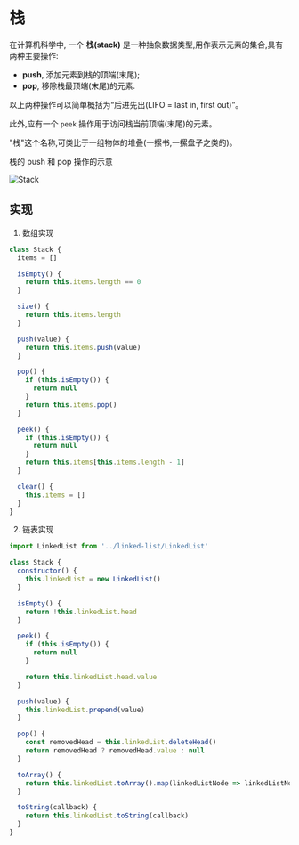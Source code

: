 # 栈

在计算机科学中, 一个 **栈(stack)** 是一种抽象数据类型,用作表示元素的集合,具有两种主要操作:

- **push**, 添加元素到栈的顶端(末尾);
- **pop**, 移除栈最顶端(末尾)的元素.

以上两种操作可以简单概括为“后进先出(LIFO = last in, first out)”。

此外,应有一个 `peek` 操作用于访问栈当前顶端(末尾)的元素。

"栈"这个名称,可类比于一组物体的堆叠(一摞书,一摞盘子之类的)。

栈的 push 和 pop 操作的示意

![Stack](https://upload.wikimedia.org/wikipedia/commons/b/b4/Lifo_stack.png)

## 实现

1. 数组实现

```js
class Stack {
  items = []

  isEmpty() {
    return this.items.length == 0
  }

  size() {
    return this.items.length
  }

  push(value) {
    return this.items.push(value)
  }

  pop() {
    if (this.isEmpty()) {
      return null
    }
    return this.items.pop()
  }

  peek() {
    if (this.isEmpty()) {
      return null
    }
    return this.items[this.items.length - 1]
  }

  clear() {
    this.items = []
  }
}
```

2. 链表实现

```js
import LinkedList from '../linked-list/LinkedList'

class Stack {
  constructor() {
    this.linkedList = new LinkedList()
  }

  isEmpty() {
    return !this.linkedList.head
  }

  peek() {
    if (this.isEmpty()) {
      return null
    }

    return this.linkedList.head.value
  }

  push(value) {
    this.linkedList.prepend(value)
  }

  pop() {
    const removedHead = this.linkedList.deleteHead()
    return removedHead ? removedHead.value : null
  }

  toArray() {
    return this.linkedList.toArray().map(linkedListNode => linkedListNode.value)
  }

  toString(callback) {
    return this.linkedList.toString(callback)
  }
}
```
